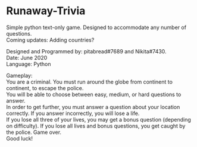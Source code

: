 # Runaway-Trivia
Simple python text-only game. Designed to accommodate any number of questions.   
Coming updates: Adding countries? 

Designed and Programmed by: pitabread#7689 and Nikita#7430.  
Date: June 2020  
Language: Python  

Gameplay:  
You are a criminal. You must run around the globe from continent to continent, to escape the police.   
You will be able to choose between easy, medium, or hard questions to answer.  
In order to get further, you must answer a question about your location correctly. If you answer incorrectly, you will lose a life.  
If you lose all three of your lives, you may get a bonus question (depending on difficulty). If you lose all lives and bonus questions, you get caught by the police. Game over.  
Good luck!
